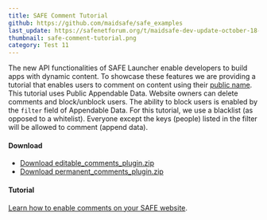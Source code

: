 ```yaml
---
title: SAFE Comment Tutorial
github: https://github.com/maidsafe/safe_examples
last_update: https://safenetforum.org/t/maidsafe-dev-update-october-18-2016-test-11/11562
thumbnail: safe-comment-tutorial.png
category: Test 11
---
```


The new API functionalities of SAFE Launcher enable developers to build apps with dynamic content. To showcase these features we are providing a tutorial that enables users to comment on content using their [public name](https://api.safedev.org/dns/). This tutorial uses Public Appendable Data. Website owners can delete comments and block/unblock users. The ability to block users is enabled by the `filter` field of Appendable Data. For this tutorial, we use a blacklist (as opposed to a whitelist). Everyone except the keys (people) listed in the filter will be allowed to comment (append data).

#### Download

- [Download editable_comments_plugin.zip](https://github.com/maidsafe/safe_examples/releases/tag/0.10.0)
- [Download permanent_comments_plugin.zip](https://github.com/maidsafe/safe_examples/releases/tag/0.10.0)

#### Tutorial

[Learn how to enable comments on your SAFE website](https://tutorials.safedev.org/website-with-comments/).
